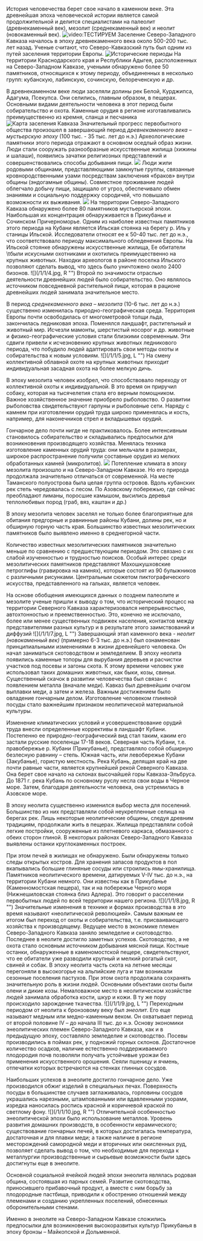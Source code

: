 История человечества берет свое начало в каменном веке. Эта древнейшая эпоха человеческой истории является самой продолжительной и делится специалистами на палеолит (древнекаменный век), мезолит (среднекаменный век) и неолит (новокаменный век).
![video:ТЕСТИРУЕМ](https://rutube.ru/video/97b0a9ee990e6d37fb44d1930259486f/ "")
Заселение Северо-Западного Кавказа началось в эпоху древнекаменного века около 500-200 тыс. лет назад. Ученые считают, что Северо-Кавказский путь был одним из путей заселения территории Европы.
![](/1/1/1.jpg "Исторические периоды")
На территории Краснодарского края и Республики Адыгея, расположенных на Северо-Западном Кавказе, учеными обнаружено более 50 памятников, относящихся к этому периоду, объединенных в несколько групп: кубанскую, лабинскую, сочинскую, белореченскую и др. 

В древнекаменном веке люди заселяли долины рек Белой, Курджипса, Адагума, Псекупса. Они селились, главным образом, в пещерах. Основными видами деятельности человека в этот период были собирательство и охота. Каменные орудия в регионе изготавливались преимущественно из кремня, сланца и песчаника
![](/1/1/2.jpg "Карта заселения Кавказа")
Значительный прогресс первобытного общества произошел в завершающий период *древнекаменного века – мустьерскую эпоху* (100 тыс. - 35 тыс. лет до н.э.) Археологические памятники этого периода отражают в основном оседлый образ жизни. Люди стали сооружать разнообразные искусственные жилища (хижины и шалаши), появились зачатки религиозных представлений и совершенствовались способы добывания пищи. 
![](/1/1/3.jpg "")
Люди жили родовыми общинами, представляющими замкнутые группы, связанные кровнородственными узами посредствам заключения «браков» внутри общины (эндогамные общины). Совместное проживание людей облегчало добычу пищи, защищало от угроз, обеспечивало обмен знаниями и социальную поддержку сородичей, что повышало возможности их выживания.
![](/1/1/3.jpg "")
На территории Северо-Западного Кавказа обнаружено более 80 памятников мустьерской эпохи. Наибольшая их концентрация обнаруживается в  Прикубанье и Сочинском Причерноморье. Одним из наиболее известных памятников этого периода на Кубани является Ильская стоянка на берегу р. Иль у станицы Ильской. Исследователи относят ее к 50-40 тыс. лет до н.э., что соответствовало периоду максимального обледенения Европы. На Ильской стоянке обнаружены искусственные жилища, Ее обитатели \tбыли искусными охотниками и охотились преимущественно на крупных животных. Находки археологов в районе поселка Ильского позволяют сделать вывод, что здесь было уничтожено около 2400 бизонов.
![](/1/1/4.jpg, R "")
Второй по значимости отраслью деятельности древнейших людей было собирательство. Оно являлось источником повседневной растительной пищи, которая в рационе древнейших людей занимала значительное место.

В период *среднекаменного века – мезолита* (10-6 тыс. лет до н.э.)  существенно изменилась природно-географическая среда. Территория Европы почти освободилась от многометровой толщи льда, закончилась ледниковая эпоха. Поменялся ландшафт, растительный и животный мир. Исчезли мамонты, шерстистый носорог и др. животные и физико-географические условия стали близкими современным. Эти сдвиги привели к исчезновению крупных животных ледникового периода, что побудило людей адаптировать свои методы охоты и собирательства к новым условиям. 
![](/1/1/5.jpg, L "")
На смену коллективной облавной охоте на крупных животных приходит индивидуальная засадная охота на более мелкую дичь.

В эпоху мезолита человек изобрел, что способствовало переходу от коллективной охоты к индивидуальной. В это время он приручил собаку, которая на тысячелетия стала его верным помощником. Важное хозяйственное значение приобрело рыболовство. О развитии рыболовства свидетельствуют гарпуны и рыболовные сети. Наряду с камнем при изготовлении орудий труда широко применялась и кость, например, для наконечников стрел и вкладышевых орудий. 

Гончарное дело почти нигде не практиковалось. Более интенсивным становилось собирательство и складывались предпосылки для возникновения производящего хозяйства. Менялась техника изготовление каменных орудий труда: они мельчали в размерах, широкое распространение получили составные орудия из мелких обработанных камней (микролитов).
![](/1/1/6.jpg "")
Потепление климата в эпоху мезолита произошло и на Северо-Западном Кавказе. Но его природа продолжала значительно отличаться от современной. На месте Таманского полуострова была целая группа островов. Вдоль кубанских рек степь чередовалась с лесом. По Азовскому побережью, где сейчас преобладают лиманы, поросшие камышом, высились деревья теплолюбивых пород (граб, вяз, каштан и др.)

В эпоху мезолита человек заселял не только более благоприятные для обитания предгорные и равнинные районы Кубани, долины рек, но и  обширную горную часть края. Большинство известных мезолитических памятников было выявлено именно в среднегорной части.

Количество известных мезолитических памятников значительно меньше по сравнению с предшествующим периодом. Это связано с их слабой изученностью и трудностью поисков. Особый интерес среди мезолитических памятников представляют Махошкушховские петроглифы (гравировка на камнях), которые состоят из 90 булыжников с различными рисунками. Центральным сюжетом пиктографического искусства, представленного на гальках, является человек.

На основе обобщения имеющихся данных о позднем палеолите и мезолите ученые пришли к выводу о том, что исторический процесс на территории Северного Кавказа характеризовался непрерывностью, автохтонностью и преемственностью. Это, конечно не исключало, более или менее существенных подвижек населения, контактов между представителями разных культур и в результате этого заимствований и диффузий
![](/1/1/7.jpg, L "")
Завершающий этап каменного века - *неолит (новокаменный век)* (примерно 6-3 тыс. до н.э.) был ознаменован принципиальными изменениями в жизни древнейшего человека. Он начал заниматься скотоводством и земледелием. В эпоху неолита появились каменные топоры для вырубания деревьев и расчистки участков под посевы и загоны скота. К этому времени человек уже использовал таких домашних животных, как быки, козы, свиньи. Существенный скачок в развитии человечества был связан с появлением металла (вначале меди). Кавказ был древнейшим очагом выплавки меди, а затем и железа. Важным достижением было овладение гончарным делом. Изготовление человеком глиняной посуды стало важнейшим признаком неолитической материальной культуры.

Изменение климатических условий и усовершенствование орудий труда внесли определенные коррективы в ландшафт Кубани. Постепенно ее природно-географический вид стал таким, каким его застали русские поселенцы 17-18 веков. Северная часть Кубани, т.е. правобережье р. Кубани (Прикубанье), представляло собой обширную безлесную равнину – степь. Южная часть, или левобережье Кубани (Закубанье), гористую местность. Река Кубань, делящая край на две почти равные части, является крупнейшей рекой Северного Кавказа. Она берет свое начало на склонах высочайшей горы Кавказа-Эльбруса. До 1871 г. река Кубань по основному руслу несла свои воды в Черное море. Затем, благодаря деятельности человека, она устремилась в Азовское море.

В эпоху неолита существенно изменился выбор места для поселений. Большинство из них представляли собой неукрепленные селища на берегах рек. Лишь некоторые неолитические общины, следуя древним традициям, продолжали жить в пещерах. Жилища представляли собой легкие постройки, сооруженные из плетневого каркаса, обмазанного с обеих сторон глиной. В некоторых районах Северо-Западного Кавказа выявлены останки круглокаменных построек. 

При этом печей в жилищах не обнаружено. Были обнаружены только следы открытых костров. Для хранения запасов продуктов в пол вкапывались большие глиняные сосуды или строились ямы-хранилища. Памятников неолитического времени, датируемых V-IV тыс. до н.э., на территории Кубани немного. Они известны как в Прикубанье (Каменномостская пещера), так и на побережье Черного моря (Нижнешиловская стоянка близ Адлера). Это говорит о расселении первобытных людей по всей территории нашего региона. 
![](/1/1/8.jpg, R "")
Значительные изменения в технике и формах производства в это время называют «неолитической революцией». Самым важным ее итогом был переход от охоты и собирательства, т.е. присваивающего хозяйства к производящему. Ведущее место в экономике племен Северо-Западного Кавказа заняло земледелие и скотоводство. Последнее в неолите достигло заметных успехов. Скотоводство, а не охота стало основным источником добывания мясной пищи. Костные останки, обнаруженные  в каменомостской пещере, свидетельствуют, что ее обитатели уже разводили крупный и мелкий рогатый скот, свиней и собак. В эпоху неолита часть скота на летние месяцы перегоняли в высокогорье на альпийские луга и там возникали сезонные поселения пастухов. При этом охота продолжала сохранять значительную роль в жизни людей. Основными объектами охоты были олени и дикие козы. Немаловажное место в неолитическом хозяйстве людей занимала обработка кости, шкур и кожи. В ту же пору происходило зарождение ткачества. 
![](/1/1/9.jpg, L "")
Переходным периодом от неолита к бронзовому веку был *энеолит*. Его еще называют медным или медно-каменным веком. Он охватывает период от второй половине IV – до начала III тыс. до н.э. Основу экономики энеолитических племен Северо-Западного Кавказа, как и в предыдущую эпоху, составляло земледелие и скотоводство. Посевы производились в поймах рек, у подножий горных склонов. Достаточное количество осадков, наличие естественно поддерживаемого плодородия почв позволяли получать устойчивые урожаи без применения искусственного орошения. Сеяли пшеницу и ячмень, отпечатки которых встречаются на стенках глинных сосудов.

Наибольших успехов в энеолите достигло гончарное дело. Уже производился обжиг изделий в специальных печах. Поверхность посуды в большинстве случаев заглаживалась, горловины сосудов украшались нарезными, штампованными или вдавленными узорами, изредка наносилась роспись красной и коричневой краской по светлому фону.
![](/1/1/10.jpg, R "")
Отличительной особенностью энеолитической эпохи было использование металлов. Уровень развития домашних производств, в особенности керамического; существование гончарных печей, в которых достигалась температура, достаточная и для плавки меди; а также наличие в регионе месторождений самородной меди и вторичных или окисленных руд, позволяет сделать вывод о том, что необходимые для перехода к металлургии производственные и сырьевые возможности были здесь достигнуты еще в энеолите.

Основной социальной ячейкой людей эпохи энеолита являлась родовая община, состоявшая из парных семей. Развитие скотоводства, приносившего прибавочный продукт, а вместе с ним борьбу за плодородные пастбища, приводили к обострению отношений между племенами и созданию укрепленных поселений, обнесенных оборонительными стенами.

Именно в энеолите на Северо-Западном Кавказе сложились предпосылки для возникновения высокоразвитых культур Прикубанья в эпоху бронзы – Майкопской и Дольменной.